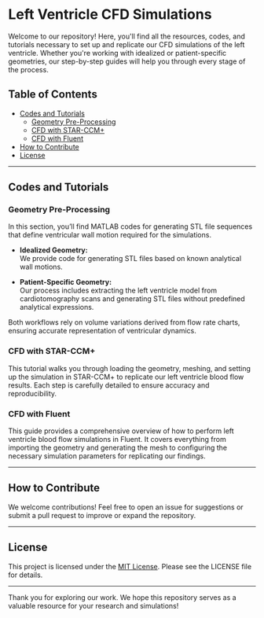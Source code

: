 # Left Ventricle CFD Simulations  

Welcome to our repository! Here, you'll find all the resources, codes, and tutorials necessary to set up and replicate our CFD simulations of the left ventricle. Whether you're working with idealized or patient-specific geometries, our step-by-step guides will help you through every stage of the process.

## Table of Contents  
- [Codes and Tutorials](#codes-and-tutorials)  
  - [Geometry Pre-Processing](#geometry-pre-processing)  
  - [CFD with STAR-CCM+](#cfd-with-star-ccm)  
  - [CFD with Fluent](#cfd-with-fluent)  
- [How to Contribute](#how-to-contribute)  
- [License](#license)  

---

## Codes and Tutorials  

### Geometry Pre-Processing  
In this section, you’ll find MATLAB codes for generating STL file sequences that define ventricular wall motion required for the simulations.  

- **Idealized Geometry:**  
  We provide code for generating STL files based on known analytical wall motions.  

- **Patient-Specific Geometry:**  
  Our process includes extracting the left ventricle model from cardiotomography scans and generating STL files without predefined analytical expressions.  

Both workflows rely on volume variations derived from flow rate charts, ensuring accurate representation of ventricular dynamics.

### CFD with STAR-CCM+  
This tutorial walks you through loading the geometry, meshing, and setting up the simulation in STAR-CCM+ to replicate our left ventricle blood flow results. Each step is carefully detailed to ensure accuracy and reproducibility.

### CFD with Fluent  
This guide provides a comprehensive overview of how to perform left ventricle blood flow simulations in Fluent. It covers everything from importing the geometry and generating the mesh to configuring the necessary simulation parameters for replicating our findings.

---

## How to Contribute  
We welcome contributions! Feel free to open an issue for suggestions or submit a pull request to improve or expand the repository.

---

## License  
This project is licensed under the [MIT License](LICENSE). Please see the LICENSE file for details.

---

Thank you for exploring our work. We hope this repository serves as a valuable resource for your research and simulations!
